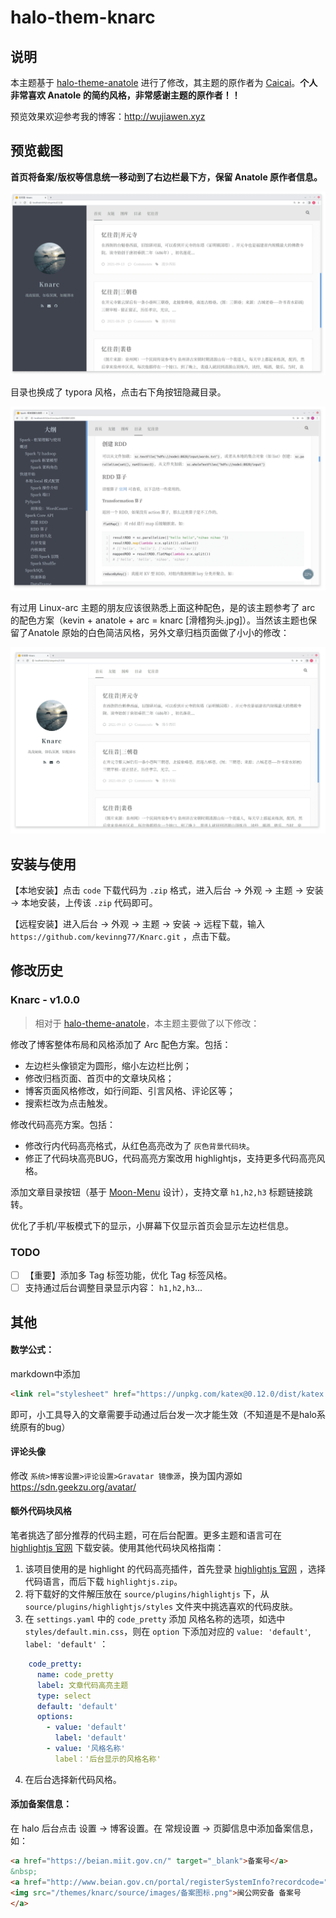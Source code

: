 # halo-them-knarc

## 说明

本主题基于 [halo-theme-anatole](https://github.com/halo-dev/halo-theme-anatole) 进行了修改，其主题的原作者为 [Caicai](https://www.caicai.me)。**个人非常喜欢 Anatole 的简约风格，非常感谢主题的原作者！！**

预览效果欢迎参考我的博客：http://wujiawen.xyz


## 预览截图

**首页将备案/版权等信息统一移动到了右边栏最下方，保留 Anatole 原作者信息。** 

![image-20220411161158228](img/README/image-20220411161158228.png)

目录也换成了 typora 风格，点击右下角按钮隐藏目录。

![image-20220411161248923](img/README/image-20220411161248923.png)

有过用 Linux-arc 主题的朋友应该很熟悉上面这种配色，是的该主题参考了 arc 的配色方案（kevin + anatole + arc = knarc [滑稽狗头.jpg]）。当然该主题也保留了Anatole 原始的白色简洁风格，另外文章归档页面做了小小的修改：

![image-20220411161037357](img/README/image-20220411161037357.png)

## 安装与使用

【本地安装】点击 `code` 下载代码为 `.zip` 格式，进入后台 -> 外观 -> 主题 -> 安装 -> 本地安装，上传该 `.zip` 代码即可。

 【远程安装】进入后台 -> 外观 -> 主题 -> 安装 -> 远程下载，输入 `https://github.com/kevinng77/Knarc.git` ，点击下载。

## 修改历史

### Knarc - v1.0.0

> 相对于  [halo-theme-anatole](https://github.com/halo-dev/halo-theme-anatole)，本主题主要做了以下修改：
>

修改了博客整体布局和风格添加了 Arc 配色方案。包括：

+ 左边栏头像锁定为圆形，缩小左边栏比例；
+ 修改归档页面、首页中的文章块风格；
+ 博客页面风格修改，如行间距、引言风格、评论区等；
+ 搜索栏改为点击触发。

修改代码高亮方案。包括：

+ 修改行内代码高亮格式，从红色高亮改为了 `灰色背景代码块`。
+ 修正了代码块高亮BUG，代码高亮方案改用 highlightjs，支持更多代码高亮风格。

添加文章目录按钮（基于 [Moon-Menu](https://github.com/jiangtj-lab/hexo-cake-moon-menu) 设计），支持文章 `h1,h2,h3` 标题链接跳转。

优化了手机/平板模式下的显示，小屏幕下仅显示首页会显示左边栏信息。

### TODO

- [ ] 【重要】添加多 Tag 标签功能，优化 Tag 标签风格。
- [ ] 支持通过后台调整目录显示内容： `h1,h2,h3`...

## 其他

#### **数学公式：**

markdown中添加

```html
<link rel="stylesheet" href="https://unpkg.com/katex@0.12.0/dist/katex.min.css" />
```

即可，小工具导入的文章需要手动通过后台发一次才能生效（不知道是不是halo系统原有的bug）

#### **评论头像**

修改 `系统>博客设置>评论设置>Gravatar 镜像源`，换为国内源如 https://sdn.geekzu.org/avatar/

#### **额外代码块风格**

笔者挑选了部分推荐的代码主题，可在后台配置。更多主题和语言可在 [highlightjs 官网](https://highlightjs.org/download/)  下载安装。使用其他代码块风格指南：

1. 该项目使用的是 highlight 的代码高亮插件，首先登录 [highlightjs 官网](https://highlightjs.org/download/)  ，选择代码语言，而后下载 `highlightjs.zip`。
2. 将下载好的文件解压放在 `source/plugins/highlightjs` 下，从 `source/plugins/highlightjs/styles` 文件夹中挑选喜欢的代码皮肤。
3. 在 `settings.yaml` 中的 `code_pretty` 添加 风格名称的选项，如选中 `styles/default.min.css`，则在 `option` 下添加对应的 `value: 'default'`, `label: 'default'` ：

```yaml
    code_pretty:
      name: code_pretty
      label: 文章代码高亮主题
      type: select
      default: 'default'
      options:
        - value: 'default'
          label: 'default'
        - value: '风格名称'
          label：'后台显示的风格名称'
```

4. 在后台选择新代码风格。

#### 添加备案信息：

在 halo 后台点击 设置 -> 博客设置。在 常规设置 -> 页脚信息中添加备案信息，如：

```html
<a href="https://beian.miit.gov.cn/" target="_blank">备案号</a>
&nbsp;
<a href="http://www.beian.gov.cn/portal/registerSystemInfo?recordcode=" target="_blank">
<img src="/themes/knarc/source/images/备案图标.png">闽公网安备 备案号 
</a>
```

